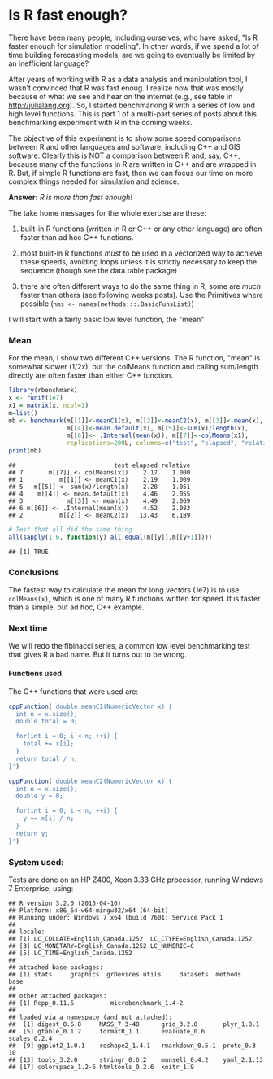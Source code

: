 
# Is R fast enough?

There have been many people, including ourselves, who have asked, "Is R faster enough for simulation modeling". In other words, if we spend a lot of time building forecasting models, are we going to eventually be limited by an inefficient language?  

After years of working with R as a data analysis and manipulation tool, I wasn't convinced that R was fast enoug. I realize now that was mostly because of what we see and hear on the internet (e.g., see table in http://julialang.org). So, I started benchmarking R with a series of low and high level functions. This is part 1 of a multi-part series of posts about this benchmarking experiment with R in the coming weeks. 

The objective of this experiment is to show some speed comparisons between R and other languages and software, including C++ and GIS software. Clearly this is NOT a comparison between R and, say, C++, because many of the functions in R are written in C++ and are wrapped in R. But, if simple R functions are fast, then we can focus our time on more complex things needed for simulation and science.

**Answer:** *R is more than fast enough!*

The take home messages for the whole exercise are these: 

1. built-in R functions (written in R or C++ or any other language) are often faster than ad hoc C++ functions.

2. most built-in R functions *must* to be used in a vectorized way to achieve these speeds, avoiding loops unless it is strictly necessary to keep the sequence (though see the data.table package)

3. there are often different ways to do the same thing in R; some are *much* faster than others (see following weeks posts). Use the Primitives where possible (`nms <- names(methods:::.BasicFunsList)`)

I will start with a fairly basic low level function, the "mean"

### Mean
For the mean, I show two different C++ versions. The R function, "mean" is somewhat slower (1/2x), but the colMeans function and calling sum/length directly are often faster than either C++ function.







```r
library(rbenchmark)
x <- runif(1e7)
x1 = matrix(x, ncol=1)
m=list()
mb <- benchmark(m[[1]]<-meanC1(x), m[[2]]<-meanC2(x), m[[3]]<-mean(x), 
                m[[4]]<-mean.default(x), m[[5]]<-sum(x)/length(x), 
                m[[6]]<- .Internal(mean(x)), m[[7]]<-colMeans(x1),
                replications=200L, columns=c("test", "elapsed", "relative"), order="relative")
print(mb)
```

```
##                           test elapsed relative
## 7       m[[7]] <- colMeans(x1)    2.17    1.000
## 1          m[[1]] <- meanC1(x)    2.19    1.009
## 5   m[[5]] <- sum(x)/length(x)    2.28    1.051
## 4    m[[4]] <- mean.default(x)    4.46    2.055
## 3            m[[3]] <- mean(x)    4.49    2.069
## 6 m[[6]] <- .Internal(mean(x))    4.52    2.083
## 2          m[[2]] <- meanC2(x)   13.43    6.189
```

```r
# Test that all did the same thing
all(sapply(1:6, function(y) all.equal(m[[y]],m[[y+1]])))
```

```
## [1] TRUE
```

### Conclusions

The fastest way to calculate the mean for long vectors (1e7) is to use `colMeans(x)`, which is one of many R functions written for speed. It is faster than a simple, but ad hoc, C++ example. 

### Next time

We will redo the fibinacci series, a common low level benchmarking test that gives R a bad name.  But it turns out to be wrong.

#### Functions used

The C++ functions that were used are:

```r
cppFunction('double meanC1(NumericVector x) {
  int n = x.size();
  double total = 0;

  for(int i = 0; i < n; ++i) {
    total += x[i];
  }
  return total / n;
}')

cppFunction('double meanC2(NumericVector x) {
  int n = x.size();
  double y = 0;

  for(int i = 0; i < n; ++i) {
    y += x[i] / n;
  }
  return y;
}')
```

### System used:
Tests are done on an HP Z400, Xeon 3.33 GHz processor, running Windows 7 Enterprise, using:

```
## R version 3.2.0 (2015-04-16)
## Platform: x86_64-w64-mingw32/x64 (64-bit)
## Running under: Windows 7 x64 (build 7601) Service Pack 1
## 
## locale:
## [1] LC_COLLATE=English_Canada.1252  LC_CTYPE=English_Canada.1252   
## [3] LC_MONETARY=English_Canada.1252 LC_NUMERIC=C                   
## [5] LC_TIME=English_Canada.1252    
## 
## attached base packages:
## [1] stats     graphics  grDevices utils     datasets  methods   base     
## 
## other attached packages:
## [1] Rcpp_0.11.5          microbenchmark_1.4-2
## 
## loaded via a namespace (and not attached):
##  [1] digest_0.6.8     MASS_7.3-40      grid_3.2.0       plyr_1.8.1      
##  [5] gtable_0.1.2     formatR_1.1      evaluate_0.6     scales_0.2.4    
##  [9] ggplot2_1.0.1    reshape2_1.4.1   rmarkdown_0.5.1  proto_0.3-10    
## [13] tools_3.2.0      stringr_0.6.2    munsell_0.4.2    yaml_2.1.13     
## [17] colorspace_1.2-6 htmltools_0.2.6  knitr_1.9
```

